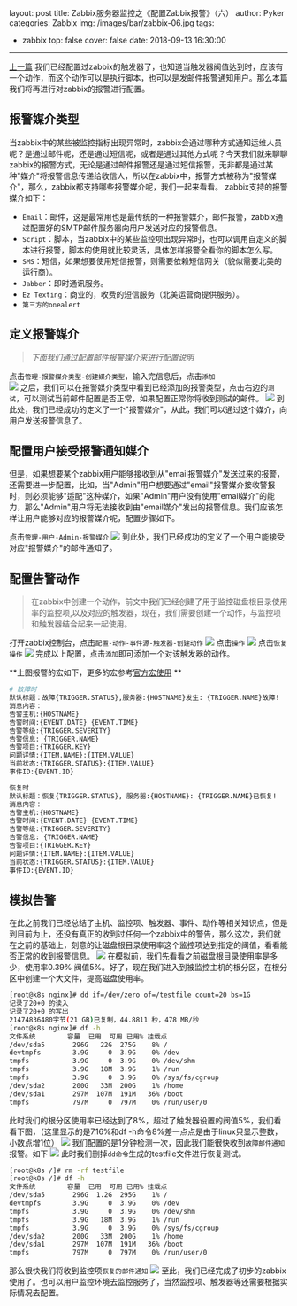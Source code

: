 layout: post
title: Zabbix服务器监控之《配置Zabbix报警》（六）
author: Pyker
categories: Zabbix
img: /images/bar/zabbix-06.jpg
tags:
  - zabbix
top: false
cover: false
date: 2018-09-13 16:30:00
---
[上一篇](https://www.ipyker.com/2018/09/13/zabbix-trigger/) 我们已经配置过zabbix的触发器了，也知道当触发器阀值达到时，应该有一个动作，而这个动作可以是执行脚本，也可以是发邮件报警通知用户。那么本篇我们将再进行对zabbix的报警进行配置。

## 报警媒介类型
当zabbix中的某些被监控指标出现异常时，zabbix会通过哪种方式通知运维人员呢？是通过邮件呢，还是通过短信呢，或者是通过其他方式呢？今天我们就来聊聊zabbix的报警方式，无论是通过邮件报警还是通过短信报警，无非都是通过某种"媒介"将报警信息传递给收信人，所以在zabbix中，报警方式被称为"报警媒介"，那么，zabbix都支持哪些报警媒介呢，我们一起来看看。
zabbix支持的报警媒介如下：

* `Email`：邮件，这是最常用也是最传统的一种报警媒介，邮件报警，zabbix通过配置好的SMTP邮件服务器向用户发送对应的报警信息。
* `Script`：脚本，当zabbix中的某些监控项出现异常时，也可以调用自定义的脚本进行报警，脚本的使用就比较灵活，具体怎样报警全看你的脚本怎么写。
* `SMS`：短信，如果想要使用短信报警，则需要依赖短信网关（貌似需要北美的运行商）。
* `Jabber`：即时通讯服务。
* `Ez Texting`：商业的，收费的短信服务（北美运营商提供服务）。
* `第三方的onealert`

## 定义报警媒介
>*下面我们通过配置邮件报警媒介来进行配置说明*

点击`管理-报警媒介类型-创建媒介类型`，输入完信息后，点击`添加`  
![](/images/pic/zabbix/zabbix-config034.png) 
之后，我们可以在报警媒介类型中看到已经添加的报警类型，点击右边的`测试`，可以测试当前邮件配置是否正常，如果配置正常你将收到测试的邮件。
![](/images/pic/zabbix/zabbix-config035.png) 
到此处，我们已经成功的定义了一个"报警媒介"，从此，我们可以通过这个媒介，向用户发送报警信息了。

## 配置用户接受报警通知媒介
但是，如果想要某个zabbix用户能够接收到从"email报警媒介"发送过来的报警，还需要进一步配置，比如，当"Admin"用户想要通过"email"报警媒介接收警报时，则必须能够"适配"这种媒介，如果"Admin"用户没有使用"email媒介"的能力，那么"Admin"用户将无法接收到由"email媒介"发出的报警信息。我们应该怎样让用户能够对应的报警媒介呢，配置步骤如下。

点击`管理-用户-Admin-报警媒介`
![](/images/pic/zabbix/zabbix-config036.png) 
到此处，我们已经成功的定义了一个用户能接受对应"报警媒介"的邮件通知了。

## 配置告警动作
>在zabbix中创建一个动作，前文中我们已经创建了用于监控磁盘根目录使用率的监控项,以及对应的触发器，现在，我们需要创建一个动作，与监控项和触发器结合起来一起使用。 

打开zabbix控制台，点击`配置-动作-事件源-触发器-创建动作`
![](/images/pic/zabbix/zabbix-config037.png)
点击`操作`
![](/images/pic/zabbix/zabbix-config038.png)
点击`恢复操作`
![](/images/pic/zabbix/zabbix-config039.png)
完成以上配置，点击`添加`即可添加一个对该触发器的动作。 

**上图报警的宏如下，更多的宏参考[官方宏使用](https://www.zabbix.com/documentation/4.0/zh/manual/appendix/macros/supported_by_location) **
```bash
# 故障时
默认标题：故障{TRIGGER.STATUS},服务器:{HOSTNAME}发生: {TRIGGER.NAME}故障!
消息内容：
告警主机:{HOSTNAME}
告警时间:{EVENT.DATE} {EVENT.TIME}
告警等级:{TRIGGER.SEVERITY}
告警信息: {TRIGGER.NAME}
告警项目:{TRIGGER.KEY}
问题详情:{ITEM.NAME}:{ITEM.VALUE}
当前状态:{TRIGGER.STATUS}:{ITEM.VALUE}
事件ID:{EVENT.ID}

恢复时
默认标题：恢复{TRIGGER.STATUS}, 服务器:{HOSTNAME}: {TRIGGER.NAME}已恢复!
消息内容：
告警主机:{HOSTNAME}
告警时间:{EVENT.DATE} {EVENT.TIME}
告警等级:{TRIGGER.SEVERITY}
告警信息: {TRIGGER.NAME}
告警项目:{TRIGGER.KEY}
问题详情:{ITEM.NAME}:{ITEM.VALUE}
当前状态:{TRIGGER.STATUS}:{ITEM.VALUE}
事件ID:{EVENT.ID}
```

## 模拟告警
在此之前我们已经总结了主机、监控项、触发器、事件、动作等相关知识点，但是到目前为止，还没有真正的收到过任何一个zabbix中的警告，那么这次，我们就在之前的基础上，刻意的让磁盘根目录使用率这个监控项达到指定的阈值，看看能否正常的收到报警信息。 
![](/images/pic/zabbix/zabbix-config040.png) 
在模拟前，我们先看看之前磁盘根目录使用率是多少，使用率0.39% 阀值5%。好了，现在我们进入到被监控主机的根分区，在根分区中创建一个大文件，提高磁盘使用率。
```bash
[root@k8s nginx]# dd if=/dev/zero of=/testfile count=20 bs=1G
记录了20+0 的读入
记录了20+0 的写出
21474836480字节(21 GB)已复制，44.8811 秒，478 MB/秒
[root@k8s nginx]# df -h
文件系统        容量  已用  可用 已用% 挂载点
/dev/sda5       296G   22G  275G    8% /
devtmpfs        3.9G     0  3.9G    0% /dev
tmpfs           3.9G     0  3.9G    0% /dev/shm
tmpfs           3.9G   18M  3.9G    1% /run
tmpfs           3.9G     0  3.9G    0% /sys/fs/cgroup
/dev/sda2       200G   33M  200G    1% /home
/dev/sda1       297M  107M  191M   36% /boot
tmpfs           797M     0  797M    0% /run/user/0
```
此时我们的根分区使用率已经达到了8%，超过了触发器设置的阀值5%，我们看看下图，（这里显示的是7.16%和df -h命令8%差一点点是由于linux只显示整数，小数点增1位）
![](/images/pic/zabbix/zabbix-config041.png) 
我们配置的是1分钟检测一次，因此我们能很快收到`故障邮件通知`报警。如下
![](/images/pic/zabbix/zabbix-config042.png) 
此时我们删掉`dd命令`生成的testfile文件进行恢复测试。
```bash
[root@k8s /]# rm -rf testfile 
[root@k8s /]# df -h
文件系统        容量  已用  可用 已用% 挂载点
/dev/sda5       296G  1.2G  295G    1% /
devtmpfs        3.9G     0  3.9G    0% /dev
tmpfs           3.9G     0  3.9G    0% /dev/shm
tmpfs           3.9G   18M  3.9G    1% /run
tmpfs           3.9G     0  3.9G    0% /sys/fs/cgroup
/dev/sda2       200G   33M  200G    1% /home
/dev/sda1       297M  107M  191M   36% /boot
tmpfs           797M     0  797M    0% /run/user/0
```
那么很快我们将收到监控项`恢复的邮件通知`
![](/images/pic/zabbix/zabbix-config043.png)
至此，我们已经完成了初步的zabbix使用了。也可以用户监控环境去监控服务了，当然监控项、触发器等还需要根据实际情况去配置。